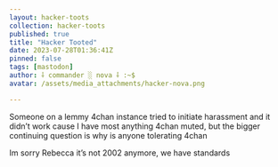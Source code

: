 ```yaml
---
layout: hacker-toots
collection: hacker-toots
published: true
title: "Hacker Tooted"
date: 2023-07-28T01:36:41Z
pinned: false
tags: [mastodon]
author: ⸸ commander ░ nova ⸸ :~$
avatar: /assets/media_attachments/hacker-nova.png

---
```


<p>Someone on a lemmy 4chan instance tried to initiate harassment and it didn’t work cause I have most anything 4chan muted, but the bigger continuing question is why is anyone tolerating 4chan</p><p>Im sorry Rebecca it’s not 2002 anymore, we have standards</p>


